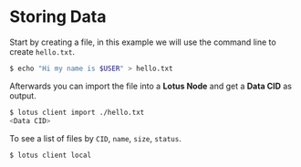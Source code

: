 # Storing Data

Start by creating a file, in this example we will use the command line to create `hello.txt`.

```sh
$ echo "Hi my name is $USER" > hello.txt
```

Afterwards you can import the file into a **Lotus Node** and get a **Data CID** as output.

```sh
$ lotus client import ./hello.txt
<Data CID>
```

To see a list of files by `CID`, `name`, `size`, `status`.

```sh
$ lotus client local
```
